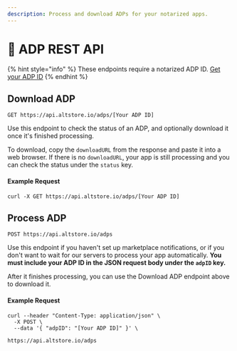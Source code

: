 ```yaml
---
description: Process and download ADPs for your notarized apps.
---
```


# 📔 ADP REST API

{% hint style="info" %}
These endpoints require a notarized ADP ID. [Get your ADP ID](https://developer.apple.com/help/app-store-connect/distributing-apps-in-the-european-union/get-an-alternative-distribution-package-id/)
{% endhint %}

## Download ADP

`GET https://api.altstore.io/adps/[Your ADP ID]`

Use this endpoint to check the status of an ADP, and optionally download it once it's finished processing.

To download, copy the `downloadURL` from the response and paste it into a web browser. If there is no `downloadURL`, your app is still processing and you can check the status under the `status` key.

#### Example Request

```
curl -X GET https://api.altstore.io/adps/[Your ADP ID] 
```



## Process ADP

`POST https://api.altstore.io/adps`

Use this endpoint if you haven't set up marketplace notifications, or if you don't want to wait for our servers to process your app automatically. **You must include your ADP ID in the JSON request body under the `adpID` key.**

After it finishes processing, you can use the Download ADP endpoint above to download it.

#### Example Request

```
curl --header "Content-Type: application/json" \
  -X POST \
  --data '{ "adpID": "[Your ADP ID]" }' \
  https://api.altstore.io/adps
```
